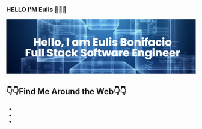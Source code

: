 ### HELLO I'M Eulis 👋🧑‍💻
![](https://github.com/eulis01/eulis01/blob/main/eulis01_github_banner.png)

## 👇👇Find Me Around the Web👇👇
- 
-
-